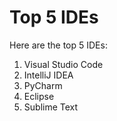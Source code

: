 # Top 5 IDEs

Here are the top 5 IDEs:

1. Visual Studio Code
2. IntelliJ IDEA
3. PyCharm
4. Eclipse
5. Sublime Text